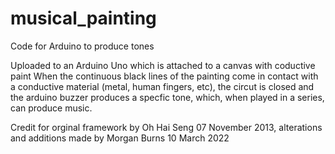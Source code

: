 # musical_painting
Code for Arduino to produce tones

Uploaded to an Arduino Uno which is attached to a canvas with coductive paint
When the continuous black lines of the painting come in contact with a conductive material (metal, human fingers, etc), 
the circut is closed and the arduino buzzer produces a specfic tone, which, when played in a series, can produce music.  

Credit for orginal framework by Oh Hai Seng 07 November 2013, alterations and additions made by Morgan Burns 10 March 2022
